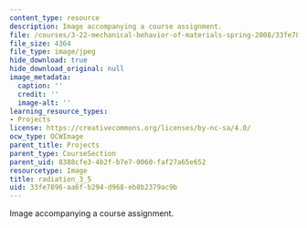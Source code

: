 ```yaml
---
content_type: resource
description: Image accompanying a course assignment.
file: /courses/3-22-mechanical-behavior-of-materials-spring-2008/33fe7896aa6fb294d968eb8b2379ac9b_radiation_3_5.jpg
file_size: 4364
file_type: image/jpeg
hide_download: true
hide_download_original: null
image_metadata:
  caption: ''
  credit: ''
  image-alt: ''
learning_resource_types:
- Projects
license: https://creativecommons.org/licenses/by-nc-sa/4.0/
ocw_type: OCWImage
parent_title: Projects
parent_type: CourseSection
parent_uid: 8388cfe3-4b2f-b7e7-0060-faf27a65e652
resourcetype: Image
title: radiation_3_5
uid: 33fe7896-aa6f-b294-d968-eb8b2379ac9b
---
```

Image accompanying a course assignment.